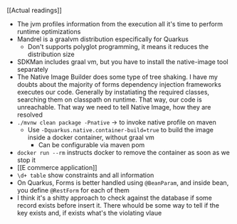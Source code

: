 [[Actual readings]]
* The jvm profiles information from the execution all it's time to perform runtime optimizations
* Mandrel is a graalvm distribution especifically for Quarkus
	* Don't supports polyglot programming, it means it reduces the distribution size
* SDKMan includes graal vm, but you have to install the native-image tool separately
* The Native Image Builder does some type of tree shaking. I have my doubts about the majority of forms dependency injection frameworks executes our code. Generally by instatiating the required classes, searching them on classpath on runtime. That way, our code is unreachable. That way we need to tell Native Image, how they are resolved
* `./mvnw clean package -Pnative` -> to invoke native profile on maven
	* Use `-Dquarkus.native.container-build=true` to build the image inside a docker container, without graal vm
		* Can be configurable via maven pom
* `docker run --rm` instructs docker to remove the container as soon as we stop it
* [[E commerce application]]
* `\d+ table` show constraints and all information
* On Quarkus, Forms is better handled using `@BeanParam`, and inside bean, you define `@RestForm` for each of them
* I think it's a shitty approach to check against the database if some record exists before insert it. There whould be some way to tell if the key exists and, if exists what's the violating vlaue